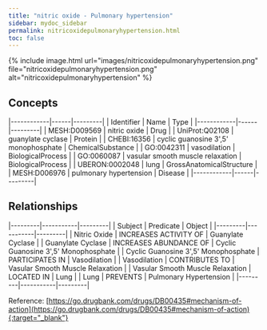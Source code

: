 ```yaml
---
title: "nitric oxide - Pulmonary hypertension"
sidebar: mydoc_sidebar
permalink: nitricoxidepulmonaryhypertension.html
toc: false 
---
```


{% include image.html url="images/nitricoxidepulmonaryhypertension.png" file="nitricoxidepulmonaryhypertension.png" alt="nitricoxidepulmonaryhypertension" %}

## Concepts

|------------|------|---------|
| Identifier | Name | Type    |
|------------|------|---------|
| MESH:D009569 | nitric oxide | Drug |
| UniProt:Q02108 | guanylate cyclase | Protein |
| CHEBI:16356 | cyclic guanosine 3',5' monophosphate | ChemicalSubstance |
| GO:0042311 | vasodilation | BiologicalProcess |
| GO:0060087 | vasular smooth muscle relaxation | BiologicalProcess |
| UBERON:0002048 | lung | GrossAnatomicalStructure |
| MESH:D006976 | pulmonary hypertension | Disease |
|------------|------|---------|

## Relationships

|---------|-----------|---------|
| Subject | Predicate | Object  |
|---------|-----------|---------|
| Nitric Oxide | INCREASES ACTIVITY OF | Guanylate Cyclase |
| Guanylate Cyclase | INCREASES ABUNDANCE OF | Cyclic Guanosine 3',5' Monophosphate |
| Cyclic Guanosine 3',5' Monophosphate | PARTICIPATES IN | Vasodilation |
| Vasodilation | CONTRIBUTES TO | Vasular Smooth Muscle Relaxation |
| Vasular Smooth Muscle Relaxation | LOCATED IN | Lung |
| Lung | PREVENTS | Pulmonary Hypertension |
|---------|-----------|---------|

Reference: [https://go.drugbank.com/drugs/DB00435#mechanism-of-action](https://go.drugbank.com/drugs/DB00435#mechanism-of-action){:target="_blank"}